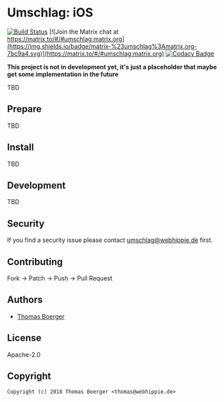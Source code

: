 # Umschlag: iOS

[![Build Status](https://cloud.drone.io/api/badges/umschlag/umschlag-ios/status.svg)](https://cloud.drone.io/umschlag/umschlag-ios)
[![Join the Matrix chat at https://matrix.to/#/#umschlag:matrix.org](https://img.shields.io/badge/matrix-%23umschlag%3Amatrix.org-7bc9a4.svg)](https://matrix.to/#/#umschlag:matrix.org)
[![Codacy Badge](https://api.codacy.com/project/badge/Grade/f085ae92b1ac4157bd061128de214831)](https://www.codacy.com/app/umschlag/umschlag-ios?utm_source=github.com&amp;utm_medium=referral&amp;utm_content=umschlag/umschlag-ios&amp;utm_campaign=Badge_Grade)

**This project is not in development yet, it's just a placeholder that maybe get some implementation in the future**

TBD


## Prepare

TBD


## Install

TBD


## Development

TBD


## Security

If you find a security issue please contact umschlag@webhippie.de first.


## Contributing

Fork -> Patch -> Push -> Pull Request


## Authors

* [Thomas Boerger](https://github.com/tboerger)


## License

Apache-2.0


## Copyright

```
Copyright (c) 2018 Thomas Boerger <thomas@webhippie.de>
```
